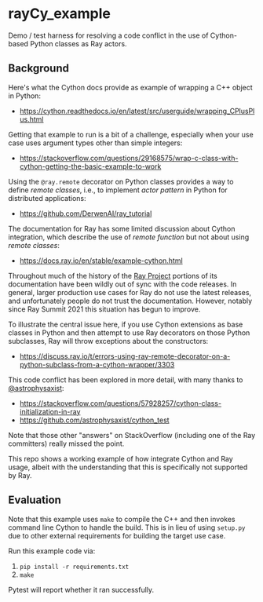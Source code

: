 # rayCy_example

Demo / test harness for resolving a code conflict in the use of
Cython-based Python classes as Ray actors.


## Background

Here's what the Cython docs provide as example of wrapping a C++
object in Python:

  * <https://cython.readthedocs.io/en/latest/src/userguide/wrapping_CPlusPlus.html>

Getting that example to run is a bit of a challenge, especially when
your use case uses argument types other than simple integers:

  * <https://stackoverflow.com/questions/29168575/wrap-c-class-with-cython-getting-the-basic-example-to-work>

Using the `@ray.remote` decorator on Python classes provides a way to
define *remote classes*, i.e., to implement *actor pattern* in Python
for distributed applications:

  * <https://github.com/DerwenAI/ray_tutorial>

The documentation for Ray has some limited discussion about Cython
integration, which describe the use of *remote function* but not about
using *remote classes*:

  * <https://docs.ray.io/en/stable/example-cython.html>

Throughout much of the history of the [Ray Project](https:://ray.io/)
portions of its documentation have been wildly out of sync with the
code releases.  In general, larger production use cases for Ray do not
use the latest releases, and unfortunately people do not trust the
documentation.  However, notably since Ray Summit 2021 this situation
has begun to improve.


To illustrate the central issue here, if you use Cython extensions as
base classes in Python and then attempt to use Ray decorators on those
Python subclasses, Ray will throw exceptions about the constructors:

  * <https://discuss.ray.io/t/errors-using-ray-remote-decorator-on-a-python-subclass-from-a-cython-wrapper/3303>

This code conflict has been explored in more detail, with many thanks
to [@astrophysaxist](https://github.com/astrophysaxist):

  * <https://stackoverflow.com/questions/57928257/cython-class-initialization-in-ray>
  * <https://github.com/astrophysaxist/cython_test>

Note that those other "answers" on StackOverflow (including one of the
Ray committers) really missed the point.


This repo shows a working example of how integrate Cython and Ray
usage, albeit with the understanding that this is specifically not
supported by Ray.


## Evaluation

Note that this example uses `make` to compile the C++ and then invokes
command line Cython to handle the build.
This is in lieu of using `setup.py` due to other external requirements
for building the target use case.

Run this example code via:

  1. `pip install -r requirements.txt`
  2. `make`

Pytest will report whether it ran successfully.
